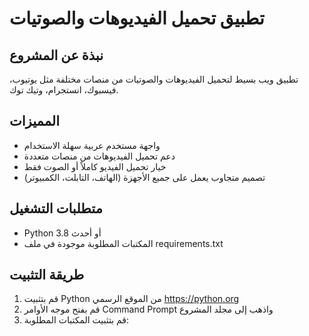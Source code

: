 # تطبيق تحميل الفيديوهات والصوتيات

## نبذة عن المشروع
تطبيق ويب بسيط لتحميل الفيديوهات والصوتيات من منصات مختلفة مثل يوتيوب، فيسبوك، انستجرام، وتيك توك.

## المميزات
- واجهة مستخدم عربية سهلة الاستخدام
- دعم تحميل الفيديوهات من منصات متعددة
- خيار تحميل الفيديو كاملاً أو الصوت فقط
- تصميم متجاوب يعمل على جميع الأجهزة (الهاتف، التابلت، الكمبيوتر)

## متطلبات التشغيل
- Python 3.8 أو أحدث
- المكتبات المطلوبة موجودة في ملف requirements.txt

## طريقة التثبيت
1. قم بتثبيت Python من الموقع الرسمي https://python.org
2. قم بفتح موجه الأوامر Command Prompt واذهب إلى مجلد المشروع
3. قم بتثبيت المكتبات المطلوبة:
